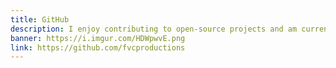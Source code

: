 ```yaml
---
title: GitHub
description: I enjoy contributing to open-source projects and am currently a maintainer for freeCodeCamp.
banner: https://i.imgur.com/HDWpwvE.png
link: https://github.com/fvcproductions
---
```

